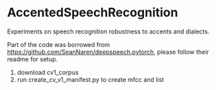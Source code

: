 # AccentedSpeechRecognition
Experiments on speech recognition robustness to accents and dialects.

Part of the code was borrowed from https://github.com/SeanNaren/deepspeech.pytorch, please follow their readme for setup.


1. download cv1_corpus
2. run create_cv_v1_manifest.py to create mfcc and list

